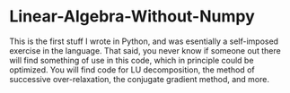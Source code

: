 # Linear-Algebra-Without-Numpy
This is the first stuff I wrote in Python, and was esentially a self-imposed exercise in the language.
That said, you never know if someone out there will find something of use in this code, which in principle could be optimized.
You will find code for LU decomposition, the method of successive over-relaxation, the conjugate gradient method, and more.
